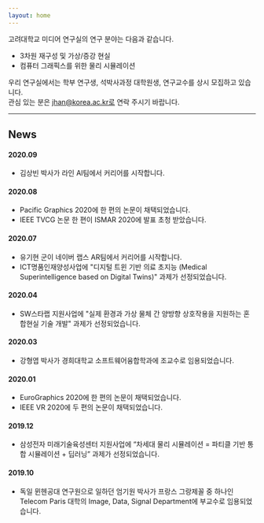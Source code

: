```yaml
---
layout: home
---
```


고려대학교 미디어 연구실의 연구 분야는 다음과 같습니다.
* 3차원 재구성 및 가상/증강 현실
* 컴퓨터 그래픽스를 위한 물리 시뮬레이션

우리 연구실에서는 학부 연구생, 석박사과정 대학원생, 연구교수를 상시 모집하고 있습니다.  
관심 있는 분은 jhan@korea.ac.kr로 연락 주시기 바랍니다.

<hr>

## News
#### 2020.09
* 김상빈 박사가 라인 AI팀에서 커리어를 시작합니다.

#### 2020.08
* Pacific Graphics 2020에 한 편의 논문이 채택되었습니다.
* IEEE TVCG 논문 한 편이 ISMAR 2020에 발표 초청 받았습니다.

#### 2020.07
* 유기현 군이 네이버 랩스 AR팀에서 커리어를 시작합니다.
* ICT명품인재양성사업에 "디지털 트윈 기반 의료 초지능 (Medical Superintelligence based on Digital Twins)" 과제가 선정되었습니다.

#### 2020.04
* SW스타랩 지원사업에 "실제 환경과 가상 물체 간 양방향 상호작용을 지원하는 혼합현실 기술 개발" 과제가 선정되었습니다.

#### 2020.03
* 강형엽 박사가 경희대학교 소프트웨어융합학과에 조교수로 임용되었습니다.

#### 2020.01
* EuroGraphics 2020에 한 편의 논문이 채택되었습니다.
* IEEE VR 2020에 두 편의 논문이 채택되었습니다.

#### 2019.12
* 삼성전자 미래기술육성센터 지원사업에 “차세대 물리 시뮬레이션 = 파티클 기반 통합 시뮬레이션 + 딥러닝” 과제가 선정되었습니다.

#### 2019.10
* 독일 뮌헨공대 연구원으로 일하던 엄기원 박사가 프랑스 그랑제꼴 중 하나인 Telecom Paris 대학의 Image, Data, Signal Department에 부교수로 임용되었습니다.